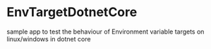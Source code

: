 # EnvTargetDotnetCore
sample app to test the behaviour of Environment variable targets on linux/windows in dotnet core
